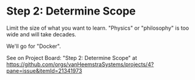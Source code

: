 # Step 2: Determine Scope

Limit the size of what you want to learn. "Physics" or "philosophy" is too wide and will take decades.

We'll go for "Docker".

See on Project Board: "Step 2: Determine Scope" at https://github.com/orgs/vanHeemstraSystems/projects/4?pane=issue&itemId=21341973
